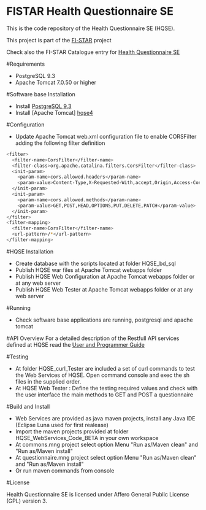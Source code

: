 # FISTAR Health Questionnaire SE

This is the code repository of the Health Questionnaire SE (HQSE).

This project is part of the [FI-STAR][hqse1] project 

Check also the FI-STAR Catalogue entry for [Health Questionnaire SE][hqse2] 

#Requirements
* PostgreSQL 9.3
* Apache Tomcat 7.0.50 or higher

#Software base Installation
* Install [PostgreSQL 9.3][hqse3]
* Install [Apache Tomcat] [hqse4] 

#Configuration

* Update Apache Tomcat web.xml configuration file to enable CORSFilter adding the following filter definition
```sh
<filter>
  <filter-name>CorsFilter</filter-name>
  <filter-class>org.apache.catalina.filters.CorsFilter</filter-class>
  <init-param>
    <param-name>cors.allowed.headers</param-name>
    <param-value>Content-Type,X-Requested-With,accept,Origin,Access-Control-Request-Method,Access-Control-Request-Headers,token,idlang,status,iduser,iduserprogram,codtelecareprogram</param-value>
  </init-param>
  <init-param>
    <param-name>cors.allowed.methods</param-name>
    <param-value>GET,POST,HEAD,OPTIONS,PUT,DELETE,PATCH</param-value>
  </init-param>
</filter>
<filter-mapping>
  <filter-name>CorsFilter</filter-name>
  <url-pattern>/*</url-pattern>
</filter-mapping>


```

#HQSE Installation

* Create database with the scripts located at folder HQSE_bd_sql 
* Publish HQSE war files at Apache Tomcat webapps folder
* Publish HQSE Web Configuration at Apache Tomcat webapps folder or at any web server
* Publish HQSE Web Tester at Apache Tomcat webapps folder or at any web server


#Running
* Check software base applications are running, postgresql and apache tomcat

#API Overview
For a detailed description of the Restfull API services defined at HQSE read the [User and Programmer Guide][hqse5] 

#Testing
* At folder HQSE_curl_Tester are included a set of curl commands to test the Web Services of HQSE. Open command console and exec the sh files in the supplied order.
* At HQSE Web Tester : Define the testing required values and check with the user interface the main methods to GET and POST a questionnaire

#Build and Install 
* Web Services are provided as java maven projects, install any Java IDE (Eclipse Luna used for first realease)
* Import the maven projects provided at folder HQSE_WebServices_Code_BETA  in your own workspace
* At commons.mng project select option Menu "Run as/Maven clean" and  "Run as/Maven install" 
* At questionnaire.mng project select option Menu "Run as/Maven clean" and  "Run as/Maven install" 
* Or run maven commands from console


#License

Health Questionnaire SE is licensed under Affero General Public License (GPL) version 3.

[hqse1]:https://www.fi-star.eu
[hqse2]:http://catalogue.fi-star.eu/enablers/health-questionnaire-service

[hqse3]: https://wiki.postgresql.org/wiki/Detailed_installation_guides
[hqse4]: https://tomcat.apache.org/tomcat-7.0-doc/appdev/installation.html

[hqse5]: http://catalogue.fi-star.eu/sites/default/files/enabler-atttachments/Health%20Questionnaire%20SE%20%20User%20and%20Programmer%20Guide%20Beta.pdf 
